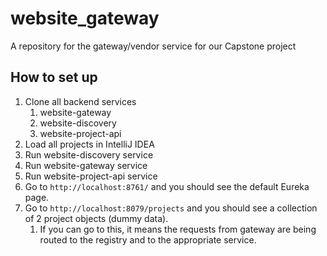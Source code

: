 # website_gateway
A repository for the gateway/vendor service for our Capstone project


## How to set up
1. Clone all backend services
   1. website-gateway
   2. website-discovery
   3. website-project-api
2. Load all projects in IntelliJ IDEA
3. Run website-discovery service
4. Run website-gateway service
5. Run website-project-api service
6. Go to `http://localhost:8761/` and you should see the default Eureka page.
7. Go to `http://localhost:8079/projects` and you should see a collection of 2 project objects (dummy data).
   1. If you can go to this, it means the requests from gateway are being routed to the registry and to the appropriate service.